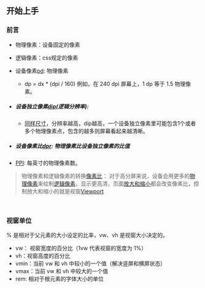 ## 开始上手

### 前言

- 物理像素：设备固定的像素

- 逻辑像素：css规定的像素

- 设备像素[pd]():  物理像素

  -  dp = dx * (dpi / 160)  例如，在 240 dpi 屏幕上，1 dp 等于 1.5 物理像素。

- ##### 设备独立像素[dip]()(逻辑分辨率): 

  - [同样尺寸]()，分辨率越高，dip越高，一个设备独立像素里可能包含1个或者多个物理像素点，包含的越多则屏幕看起来越清晰。                           

- ##### 设备像素比[dpr]():  物理像素比设备独立像素的比值

- [PPI]():   每英寸的物理像素数。

> 物理像素和逻辑像素的转换[像素比]()： 对于高分屏来说，设备会用更多的[物理像素]()来绘制[逻辑像素]()，显示更高清，页面[放大和缩小]()都会改变像素比，控制放大和缩小的就是视窗[Viewport]()

​	

### 视窗单位

% 是相对于父元素的大小设定的比率，vw、vh 是视窗大小决定的。

- vw： 视窗宽度的百分比（1vw 代表视窗的宽度为 1%）
- vh：视窗高度的百分比
- vmin：当前 vw 和 vh 中较小的一个值（解决竖屏和横屏状态）
- vmax：当前 vw 和 vh 中较大的一个值
- rem:  相对于根元素的字体大小的单位